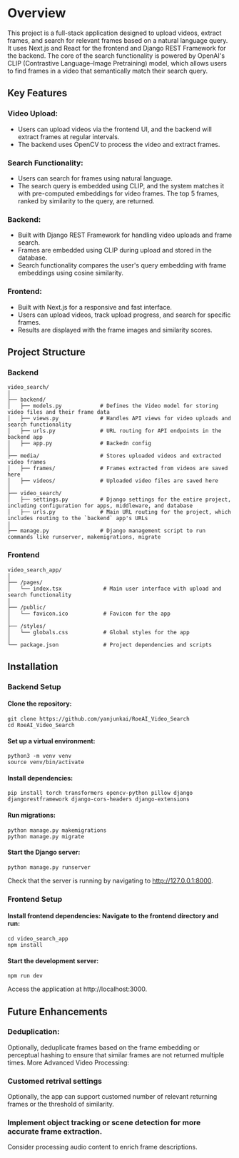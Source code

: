 # Overview
This project is a full-stack application designed to upload videos, extract frames, and search for relevant frames 
based on a natural language query. It uses Next.js and React for the frontend and Django REST Framework for the backend.
The core of the search functionality is powered by OpenAI's CLIP (Contrastive Language–Image Pretraining) model, 
which allows users to find frames in a video that semantically match their search query.


## Key Features
### Video Upload:
- Users can upload videos via the frontend UI, and the backend will extract frames at regular intervals. 
- The backend uses OpenCV to process the video and extract frames.

### Search Functionality:
- Users can search for frames using natural language. 
- The search query is embedded using CLIP, and the system matches it with pre-computed embeddings for video frames.
The top 5 frames, ranked by similarity to the query, are returned.

### Backend:
- Built with Django REST Framework for handling video uploads and frame search. 
- Frames are embedded using CLIP during upload and stored in the database.
- Search functionality compares the user's query embedding with frame embeddings using cosine similarity.

### Frontend:
- Built with Next.js for a responsive and fast interface.
- Users can upload videos, track upload progress, and search for specific frames. 
- Results are displayed with the frame images and similarity scores.

## Project Structure

### Backend
```
video_search/
│
├── backend/
│   ├── models.py            # Defines the Video model for storing video files and their frame data
│   ├── views.py             # Handles API views for video uploads and search functionality
│   ├── urls.py              # URL routing for API endpoints in the backend app
│   ├── app.py               # Backedn config
│
├── media/                   # Stores uploaded videos and extracted video frames
│   ├── frames/              # Frames extracted from videos are saved here
│   ├── videos/              # Uploaded video files are saved here
│
├── video_search/
│   ├── settings.py          # Django settings for the entire project, including configuration for apps, middleware, and database
│   ├── urls.py              # Main URL routing for the project, which includes routing to the `backend` app's URLs
│
├── manage.py                # Django management script to run commands like runserver, makemigrations, migrate

```

### Frontend
```
video_search_app/
│
├── /pages/
│   └── index.tsx             # Main user interface with upload and search functionality
│
├── /public/
│   └── favicon.ico           # Favicon for the app
│
├── /styles/
│   └── globals.css           # Global styles for the app
│
└── package.json              # Project dependencies and scripts
```

## Installation
### Backend Setup
#### Clone the repository:
```
git clone https://github.com/yanjunkai/RoeAI_Video_Search
cd RoeAI_Video_Search
```
#### Set up a virtual environment:
```
python3 -m venv venv
source venv/bin/activate
```

#### Install dependencies:
```
pip install torch transformers opencv-python pillow django djangorestframework django-cors-headers django-extensions
```

#### Run migrations:
```
python manage.py makemigrations
python manage.py migrate
```
#### Start the Django server:
```
python manage.py runserver
```
Check that the server is running by navigating to http://127.0.0.1:8000.

### Frontend Setup
#### Install frontend dependencies: Navigate to the frontend directory and run:
```
cd video_search_app
npm install
```

#### Start the development server:
```
npm run dev
```
Access the application at http://localhost:3000.


## Future Enhancements
### Deduplication:
Optionally, deduplicate frames based on the frame embedding or perceptual hashing to ensure that similar frames are not returned multiple times.
More Advanced Video Processing:

### Customed retrival settings
Optionally, the app can support customed number of relevant returning frames or the threshold of similarity.

### Implement object tracking or scene detection for more accurate frame extraction.
Consider processing audio content to enrich frame descriptions.